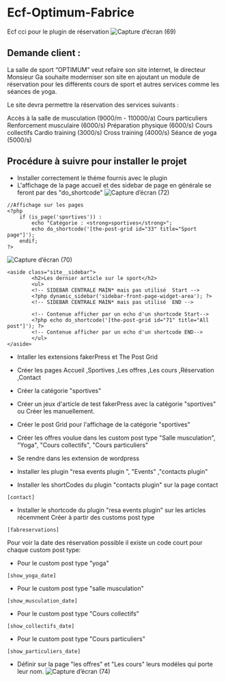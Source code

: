 # Ecf-Optimum-Fabrice
Ecf cci pour le plugin de réservation
![Capture d’écran (69)](https://user-images.githubusercontent.com/44850811/140199063-a99126d7-cf7a-4bba-9205-ceed9cb8f7dd.png)

## Demande client :
La salle de sport “OPTIMUM” veut refaire son site internet, le directeur Monsieur Ga souhaite moderniser son site en ajoutant un module de réservation pour les différents cours de sport et autres services comme les séances de yoga.

Le site devra permettre la réservation des services suivants :

Accès à la salle de musculation (9000/m - 110000/a)
Cours particuliers
Renforcement musculaire (6000/s)
Préparation physique (6000/s)
Cours collectifs
Cardio training (3000/s)
Cross training (4000/s)
Séance de yoga (5000/s)

## Procédure à suivre pour installer le projet


- Installer correctement le théme fournis avec le plugin 
- L'affichage de la page accueil et des sidebar de page en générale se feront par des "do_shortcode"
![Capture d’écran (72)](https://user-images.githubusercontent.com/44850811/140199489-7de75b8b-594b-432f-a159-12a5cfe9fb69.png)
``` 
//Affichage sur les pages
<?php
	if (is_page('sportives')) :
	    echo "Catégorie : <strong>sportives</strong>";
	    echo do_shortcode('[the-post-grid id="33" title="Sport page"]');
	endif;
?>
``` 
![Capture d’écran (70)](https://user-images.githubusercontent.com/44850811/140199161-1653f108-ae94-4cf1-84c4-347cbc3c20fd.png)
``` 
<aside class="site__sidebar">
		<h2>Les dernier article sur le sport</h2>
		<ul>
		<!-- SIDEBAR CENTRALE MAIN* mais pas utilisé  Start -->
		<?php dynamic_sidebar('sidebar-front-page-widget-area'); ?>
		<!-- SIDEBAR CENTRALE MAIN* mais pas utilisé  END -->

		<!-- Contenue afficher par un echo d'un shortcode Start-->
		<?php echo do_shortcode('[the-post-grid id="71" title="All post"]'); ?>
		<!-- Contenue afficher par un echo d'un shortcode END-->
		</ul>
</aside>
``` 
- Intaller les extensions fakerPress et The Post Grid
- Créer les pages Accueil ,Sportives ,Les offres ,Les cours ,Réservation ,Contact
- Créer la catégorie "sportives"

- Créer un jeux d'article de test fakerPress avec la catégorie "sportives" ou Créer les manuellement.
- Créer le post Grid pour l'affichage de la catégorie "sportives"

- Créer les offres voulue dans les custom post type "Salle musculation", "Yoga", "Cours collectifs", "Cours particuliers"

- Se rendre dans les extension de wordpress 
- Installer les plugin "resa events plugin ", "Events" ,"contacts plugin"

- Installer les shortCodes du plugin  "contacts plugin" sur la page contact 
``` 
[contact]
```
- Installer le shortcode du plugin "resa events plugin" sur les articles récemment Créer à partir des customs post type 
```
[fabreservations]
```
Pour voir la date des réservation possible il existe un code court pour chaque custom post type:

- Pour le custom post type "yoga"
```
[show_yoga_date]
```
- Pour le custom post type "salle musculation"
```
[show_musculation_date]
```
- Pour le custom post type "Cours collectifs"
```
[show_collectifs_date]
```
- Pour le custom post type "Cours particuliers"
```
[show_particuliers_date]
```
- Définir sur la page "les offres" et "Les cours" leurs modéles qui porte leur nom.
![Capture d’écran (74)](https://user-images.githubusercontent.com/44850811/140200130-ddf2443b-9070-4845-95fe-319ad69be336.png)


